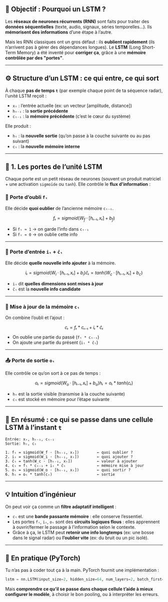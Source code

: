 ## 🧠 Objectif : Pourquoi un LSTM ?

Les **réseaux de neurones récurrents (RNN)** sont faits pour traiter des **données séquentielles** (texte, audio, signaux, séries temporelles...). Ils **mémorisent des informations** d’une étape à l’autre.

Mais les RNN classiques ont un gros défaut : ils **oublient rapidement** (ils n’arrivent pas à gérer des dépendances longues). Le **LSTM** (Long Short-Term Memory) a été inventé pour **corriger ça**, grâce à une **mémoire contrôlée par des "portes"**.

---

## ⚙️ Structure d’un LSTM : ce qui entre, ce qui sort

À chaque **pas de temps `t`** (par exemple chaque point de ta séquence radar), l'unité LSTM reçoit :

* `xₜ` : l’entrée actuelle (ex: un vecteur \[amplitude, distance])
* `hₜ₋₁` : la **sortie précédente**
* `cₜ₋₁` : la **mémoire précédente** (c’est le cœur du système)

Elle produit :

* `hₜ` : la **nouvelle sortie** (qu’on passe à la couche suivante ou au pas suivant)
* `cₜ` : la **nouvelle mémoire interne**

---

## 🔑 1. Les **portes** de l’unité LSTM

Chaque porte est un petit réseau de neurones (souvent un produit matriciel + une activation `sigmoïde` ou `tanh`). Elle contrôle le **flux d'information** :

### 🧽 **Porte d’oubli** `fₜ`

Elle décide **quoi oublier** de l’ancienne mémoire `cₜ₋₁`.

```math
fₜ = sigmoid(W_f · [hₜ₋₁, xₜ] + b_f)
```

* Si `fₜ ≈ 1` → on garde l’info dans `cₜ₋₁`
* Si `fₜ ≈ 0` → on oublie cette info

---

### 🧰 **Porte d’entrée** `iₜ` + `ĉₜ`

Elle décide **quelle nouvelle info ajouter** à la mémoire.

```math
iₜ = sigmoid(W_i · [hₜ₋₁, xₜ] + b_i)
ĉₜ = tanh(W_c · [hₜ₋₁, xₜ] + b_c)
```

* `iₜ` dit **quelles dimensions sont mises à jour**
* `ĉₜ` est la **nouvelle info candidate**

---

### 🧠 **Mise à jour de la mémoire** `cₜ`

On combine l’oubli et l’ajout :

```math
cₜ = fₜ * cₜ₋₁ + iₜ * ĉₜ
```

* On oublie une partie du passé (`fₜ * cₜ₋₁`)
* On ajoute une partie du présent (`iₜ * ĉₜ`)

---

### 📤 **Porte de sortie** `oₜ`

Elle contrôle ce qu’on sort à ce pas de temps :

```math
oₜ = sigmoid(W_o · [hₜ₋₁, xₜ] + b_o)
hₜ = oₜ * tanh(cₜ)
```

* `hₜ` est la sortie visible (transmise à la couche suivante)
* `cₜ` est stocké en mémoire pour l’étape suivante

---

## 🧾 En résumé : ce qui se passe dans une cellule LSTM à l’instant `t`

```text
Entrée: xₜ, hₜ₋₁, cₜ₋₁
Sortie: hₜ, cₜ

1. fₜ = sigmoid(W_f · [hₜ₋₁, xₜ])        ← quoi oublier ?
2. iₜ = sigmoid(W_i · [hₜ₋₁, xₜ])        ← quoi ajouter ?
3. ĉₜ = tanh(W_c · [hₜ₋₁, xₜ])           ← valeur à ajouter
4. cₜ = fₜ * cₜ₋₁ + iₜ * ĉₜ              ← mémoire mise à jour
5. oₜ = sigmoid(W_o · [hₜ₋₁, xₜ])        ← quoi sortir ?
6. hₜ = oₜ * tanh(cₜ)                    ← sortie

```

---

## 💡 Intuition d’ingénieur

On peut voir ça comme un **filtre adaptatif intelligent** :

* `cₜ` est une **bande passante mémoire** : elle conserve l’essentiel.
* Les portes `fₜ`, `iₜ`, `oₜ` sont des **circuits logiques flous** : elles apprennent à ouvrir/fermer le passage à l'information selon le contexte.
* Grâce à ça, le LSTM peut **retenir une info longtemps** (ex: une bosse dans le signal radar) ou **l’oublier vite** (ex: du bruit ou un pic isolé).

---

## 🔧 En pratique (PyTorch)

Tu n’as pas à coder tout ça à la main. PyTorch fournit une implémentation :

```python
lstm = nn.LSTM(input_size=2, hidden_size=64, num_layers=2, batch_first=True)
```

Mais **comprendre ce qu’il se passe dans chaque cellule t’aide à mieux configurer le modèle**, à choisir le bon pooling, ou à interpréter les erreurs.
